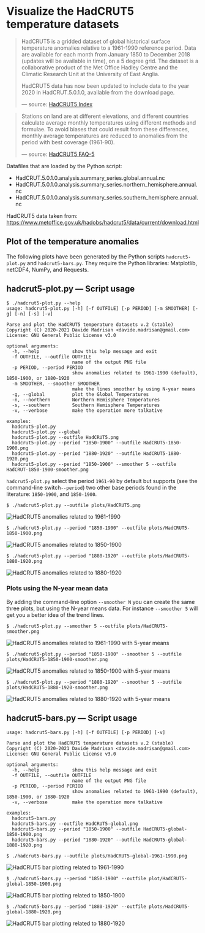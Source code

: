 # Visualize the HadCRUT5 temperature datasets

> HadCRUT5 is a gridded dataset of global historical surface temperature anomalies relative to a 1961-1990 reference period.
> Data are available for each month from January 1850 to December 2018 (updates will be available in time), on a 5 degree grid.
> The dataset is a collaborative product of the Met Office Hadley Centre and the Climatic Research Unit at the University of East Anglia.
>
> HadCRUT5 data has now been updated to include data to the year 2020 in HadCRUT.5.0.1.0, available from the download page.
>
> &mdash; source: [HadCRUT5 Index](https://www.metoffice.gov.uk/hadobs/hadcrut5/index.html)

> Stations on land are at different elevations, and different countries calculate average monthly temperatures using different methods and formulae.
> To avoid biases that could result from these differences, monthly average temperatures are reduced to anomalies from the period with best coverage (1961-90).
>
> &mdash; source: [HadCRUT5 FAQ-5](https://crudata.uea.ac.uk/cru/data/temperature/#faq5)

Datafiles that are loaded by the Python script:
 * HadCRUT.5.0.1.0.analysis.summary_series.global.annual.nc
 * HadCRUT.5.0.1.0.analysis.summary_series.northern_hemisphere.annual.nc
 * HadCRUT.5.0.1.0.analysis.summary_series.southern_hemisphere.annual.nc

HadCRUT5 data taken from: https://www.metoffice.gov.uk/hadobs/hadcrut5/data/current/download.html

## Plot of the temperature anomalies

The following plots have been generated by the Python scripts `hadcrut5-plot.py` and `hadcrut5-bars.py`.
They require the Python libraries: Matplotlib, netCDF4, NumPy, and Requests.

## hadcrut5-plot.py &mdash; Script usage

```
$ ./hadcrut5-plot.py --help
usage: hadcrut5-plot.py [-h] [-f OUTFILE] [-p PERIOD] [-m SMOOTHER] [-g] [-n] [-s] [-v]

Parse and plot the HadCRUT5 temperature datasets v.2 (stable)
Copyright (C) 2020-2021 Davide Madrisan <davide.madrisan@gmail.com>
License: GNU General Public License v3.0

optional arguments:
  -h, --help            show this help message and exit
  -f OUTFILE, --outfile OUTFILE
                        name of the output PNG file
  -p PERIOD, --period PERIOD
                        show anomalies related to 1961-1990 (default), 1850-1900, or 1880-1920
  -m SMOOTHER, --smoother SMOOTHER
                        make the lines smoother by using N-year means
  -g, --global          plot the Global Temperatures
  -n, --northern        Northern Hemisphere Temperatures
  -s, --southern        Southern Hemisphere Temperatures
  -v, --verbose         make the operation more talkative

examples:
  hadcrut5-plot.py
  hadcrut5-plot.py --global
  hadcrut5-plot.py --outfile HadCRUT5.png
  hadcrut5-plot.py --period "1850-1900" --outfile HadCRUT5-1850-1900.png
  hadcrut5-plot.py --period "1880-1920" --outfile HadCRUT5-1880-1920.png
  hadcrut5-plot.py --period "1850-1900" --smoother 5 --outfile HadCRUT-1850-1900-smoother.png
```

`hadcrut5-plot.py` select the period `1961-90` by default but supports (see the command-line switch`--period`) two other base periods found in the literature: `1850-1900`, and `1850-1900`.

```
$ ./hadcrut5-plot.py --outfile plots/HadCRUT5.png
```
![HadCRUT5 anomalies related to 1961-1990](plots/HadCRUT5.png)

```
$ ./hadcrut5-plot.py --period "1850-1900" --outfile plots/HadCRUT5-1850-1900.png
```
![HadCRUT5 anomalies related to 1850-1900](plots/HadCRUT5-1850-1900.png)

```
$ ./hadcrut5-plot.py --period "1880-1920" --outfile plots/HadCRUT5-1880-1920.png
```
![HadCRUT5 anomalies related to 1880-1920](plots/HadCRUT5-1880-1920.png)

### Plots using the N-year mean data

By adding the command-line option `--smoother N` you can create the same three plots, but using the N-year means data.
For instance `--smoother 5` will get you a better idea of the trend lines.

```
$ ./hadcrut5-plot.py --smoother 5 --outfile plots/HadCRUT5-smoother.png
```
![HadCRUT5 anomalies related to 1961-1990 with 5-year means](plots/HadCRUT5-smoother.png)

```
$ ./hadcrut5-plot.py --period "1850-1900" --smoother 5 --outfile plots/HadCRUT5-1850-1900-smoother.png
```
![HadCRUT5 anomalies related to 1850-1900 with 5-year means](plots/HadCRUT5-1850-1900-smoother.png)

```
$ ./hadcrut5-plot.py --period "1880-1920" --smoother 5 --outfile plots/HadCRUT5-1880-1920-smoother.png
```
![HadCRUT5 anomalies related to 1880-1920 with 5-year means](plots/HadCRUT5-1880-1920-smoother.png)

## hadcrut5-bars.py &mdash; Script usage

```
usage: hadcrut5-bars.py [-h] [-f OUTFILE] [-p PERIOD] [-v]

Parse and plot the HadCRUT5 temperature datasets v.2 (stable)
Copyright (C) 2020-2021 Davide Madrisan <davide.madrisan@gmail.com>
License: GNU General Public License v3.0

optional arguments:
  -h, --help            show this help message and exit
  -f OUTFILE, --outfile OUTFILE
                        name of the output PNG file
  -p PERIOD, --period PERIOD
                        show anomalies related to 1961-1990 (default), 1850-1900, or 1880-1920
  -v, --verbose         make the operation more talkative

examples:
  hadcrut5-bars.py
  hadcrut5-bars.py --outfile HadCRUT5-global.png
  hadcrut5-bars.py --period "1850-1900" --outfile HadCRUT5-global-1850-1900.png
  hadcrut5-bars.py --period "1880-1920" --outfile HadCRUT5-global-1880-1920.png
```

```
$ ./hadcrut5-bars.py --outfile plots/HadCRUT5-global-1961-1990.png
```
![HadCRUT5 bar plotting related to 1961-1990](plots/HadCRUT5-global-1961-1990.png)

```
$ ./hadcrut5-bars.py --period "1850-1900" --outfile plot/HadCRUT5-global-1850-1900.png
```
![HadCRUT5 bar plotting related to 1850-1900](plots/HadCRUT5-global-1850-1900.png)

```
$ ./hadcrut5-bars.py --period "1880-1920" --outfile plots/HadCRUT5-global-1880-1920.png
```
![HadCRUT5 bar plotting related to 1880-1920](plots/HadCRUT5-global-1880-1920.png)
